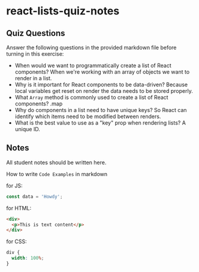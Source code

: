 # react-lists-quiz-notes

## Quiz Questions

Answer the following questions in the provided markdown file before turning in this exercise:

- When would we want to programmatically create a list of React components?
  When we're working with an array of objects we want to render in a list.
- Why is it important for React components to be data-driven?
  Because local variables get reset on render the data needs to be stored properly.
- What `Array` method is commonly used to create a list of React components?
  .map
- Why do components in a list need to have unique keys?
  So React can identify which items need to be modified between renders.
- What is the best value to use as a "key" prop when rendering lists?
  A unique ID.

## Notes

All student notes should be written here.

How to write `Code Examples` in markdown

for JS:

```javascript
const data = 'Howdy';
```

for HTML:

```html
<div>
  <p>This is text content</p>
</div>
```

for CSS:

```css
div {
  width: 100%;
}
```
